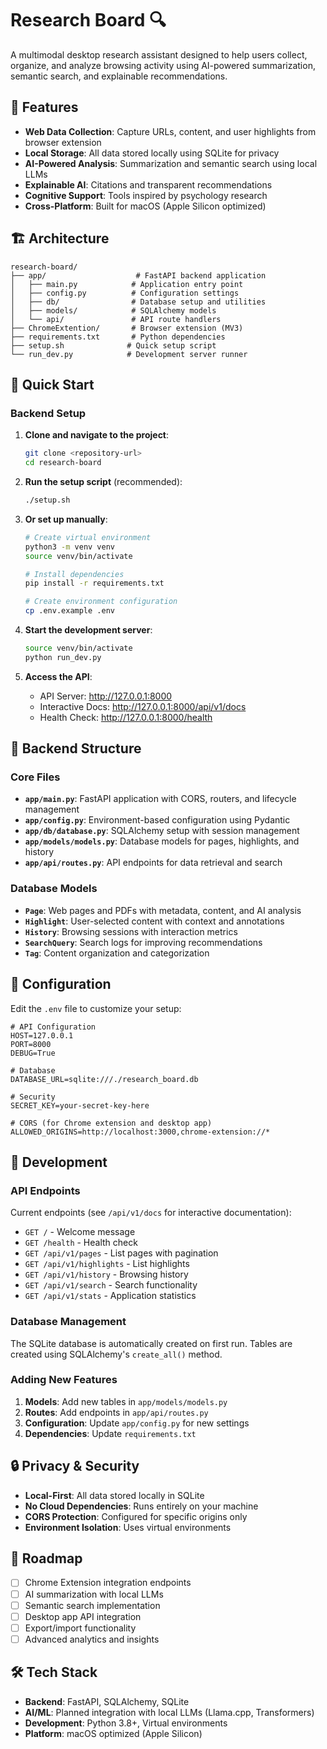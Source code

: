 # Research Board 🔍

A multimodal desktop research assistant designed to help users collect, organize, and analyze browsing activity using AI-powered summarization, semantic search, and explainable recommendations.

## 🌟 Features

- **Web Data Collection**: Capture URLs, content, and user highlights from browser extension
- **Local Storage**: All data stored locally using SQLite for privacy
- **AI-Powered Analysis**: Summarization and semantic search using local LLMs
- **Explainable AI**: Citations and transparent recommendations
- **Cognitive Support**: Tools inspired by psychology research
- **Cross-Platform**: Built for macOS (Apple Silicon optimized)

## 🏗️ Architecture

```
research-board/
├── app/                    # FastAPI backend application
│   ├── main.py            # Application entry point
│   ├── config.py          # Configuration settings
│   ├── db/                # Database setup and utilities
│   ├── models/            # SQLAlchemy models
│   └── api/               # API route handlers
├── ChromeExtention/       # Browser extension (MV3)
├── requirements.txt       # Python dependencies
├── setup.sh              # Quick setup script
└── run_dev.py            # Development server runner
```

## 🚀 Quick Start

### Backend Setup

1. **Clone and navigate to the project**:
   ```bash
   git clone <repository-url>
   cd research-board
   ```

2. **Run the setup script** (recommended):
   ```bash
   ./setup.sh
   ```

3. **Or set up manually**:
   ```bash
   # Create virtual environment
   python3 -m venv venv
   source venv/bin/activate
   
   # Install dependencies
   pip install -r requirements.txt
   
   # Create environment configuration
   cp .env.example .env
   ```

4. **Start the development server**:
   ```bash
   source venv/bin/activate
   python run_dev.py
   ```

5. **Access the API**:
   - API Server: http://127.0.0.1:8000
   - Interactive Docs: http://127.0.0.1:8000/api/v1/docs
   - Health Check: http://127.0.0.1:8000/health

## 📁 Backend Structure

### Core Files

- **`app/main.py`**: FastAPI application with CORS, routers, and lifecycle management
- **`app/config.py`**: Environment-based configuration using Pydantic
- **`app/db/database.py`**: SQLAlchemy setup with session management
- **`app/models/models.py`**: Database models for pages, highlights, and history
- **`app/api/routes.py`**: API endpoints for data retrieval and search

### Database Models

- **`Page`**: Web pages and PDFs with metadata, content, and AI analysis
- **`Highlight`**: User-selected content with context and annotations
- **`History`**: Browsing sessions with interaction metrics
- **`SearchQuery`**: Search logs for improving recommendations
- **`Tag`**: Content organization and categorization

## 🔧 Configuration

Edit the `.env` file to customize your setup:

```env
# API Configuration
HOST=127.0.0.1
PORT=8000
DEBUG=True

# Database
DATABASE_URL=sqlite:///./research_board.db

# Security
SECRET_KEY=your-secret-key-here

# CORS (for Chrome extension and desktop app)
ALLOWED_ORIGINS=http://localhost:3000,chrome-extension://*
```

## 🧪 Development

### API Endpoints

Current endpoints (see `/api/v1/docs` for interactive documentation):

- `GET /` - Welcome message
- `GET /health` - Health check
- `GET /api/v1/pages` - List pages with pagination
- `GET /api/v1/highlights` - List highlights
- `GET /api/v1/history` - Browsing history
- `GET /api/v1/search` - Search functionality
- `GET /api/v1/stats` - Application statistics

### Database Management

The SQLite database is automatically created on first run. Tables are created using SQLAlchemy's `create_all()` method.

### Adding New Features

1. **Models**: Add new tables in `app/models/models.py`
2. **Routes**: Add endpoints in `app/api/routes.py`
3. **Configuration**: Update `app/config.py` for new settings
4. **Dependencies**: Update `requirements.txt`

## 🔒 Privacy & Security

- **Local-First**: All data stored locally in SQLite
- **No Cloud Dependencies**: Runs entirely on your machine
- **CORS Protection**: Configured for specific origins only
- **Environment Isolation**: Uses virtual environments

## 🎯 Roadmap

- [ ] Chrome Extension integration endpoints
- [ ] AI summarization with local LLMs
- [ ] Semantic search implementation
- [ ] Desktop app API integration
- [ ] Export/import functionality
- [ ] Advanced analytics and insights

## 🛠️ Tech Stack

- **Backend**: FastAPI, SQLAlchemy, SQLite
- **AI/ML**: Planned integration with local LLMs (Llama.cpp, Transformers)
- **Development**: Python 3.8+, Virtual environments
- **Platform**: macOS optimized (Apple Silicon)

